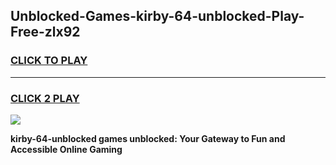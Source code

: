 
## Unblocked-Games-kirby-64-unblocked-Play-Free-zlx92
<h3>
<a href="https://premium76.site?title=kirby-64-unblocked&ref=12A">CLICK TO PLAY</a></h3>
<hr>

<h3>
<a href="https://premium76.site?title=kirby-64-unblocked&ref=12A">CLICK 2 PLAY</a>
  
</h3>

<a href="https://premium76.site?title=kirby-64-unblocked&ref=12A"><img src="https://clearcache.store/games.png"></a>


**kirby-64-unblocked games unblocked: Your Gateway to Fun and Accessible Online Gaming**
